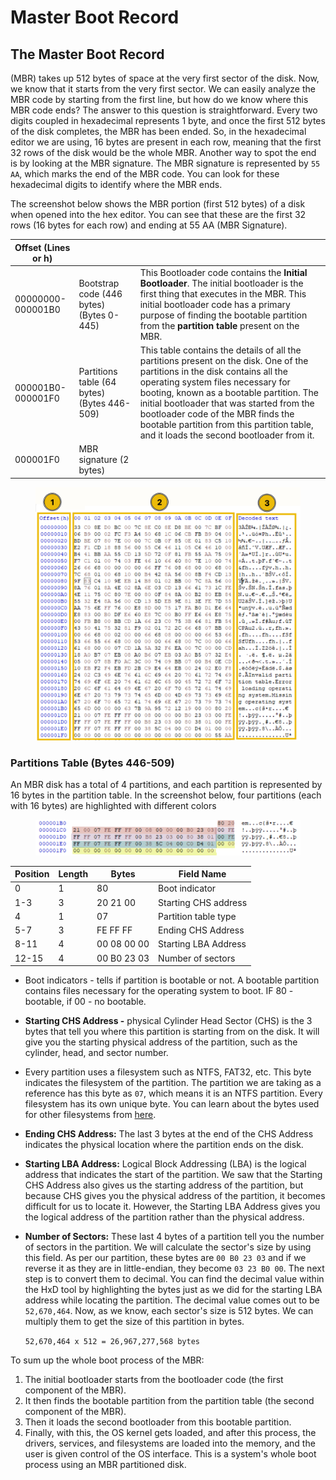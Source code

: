 # Master Boot Record

## The Master Boot Record&#x20;

(MBR) takes up 512 bytes of space at the very first sector of the disk. Now, we know that it starts from the very first sector. We can easily analyze the MBR code by starting from the first line, but how do we know where this MBR code ends? The answer to this question is straightforward. Every two digits coupled in hexadecimal represents 1 byte, and once the first 512 bytes of the disk completes, the MBR has been ended. So, in the hexadecimal editor we are using, 16 bytes are present in each row, meaning that the first 32 rows of the disk would be the whole MBR. Another way to spot the end is by looking at the MBR signature. The MBR signature is represented by `55 AA`, which marks the end of the MBR code. You can look for these hexadecimal digits to identify where the MBR ends.

The screenshot below shows the MBR portion (first 512 bytes) of a disk when opened into the hex editor. You can see that these are the first 32 rows (16 bytes for each row) and ending at 55 AA (MBR Signature).&#x20;



| Offset (Lines or h) |                                            |                                                                                                                                                                                                                                                                                                                                                                                            |
| ------------------- | ------------------------------------------ | ------------------------------------------------------------------------------------------------------------------------------------------------------------------------------------------------------------------------------------------------------------------------------------------------------------------------------------------------------------------------------------------ |
| 00000000-000001B0   | Bootstrap code (446 bytes)(Bytes 0-445)    | This Bootloader code contains the **Initial Bootloader**. The initial bootloader is the first thing that executes in the MBR. This initial bootloader code has a primary purpose of finding the bootable partition from the **partition table** present on the MBR.                                                                                                                        |
| 000001B0-000001F0   | Partitions table (64 bytes)(Bytes 446-509) | This table contains the details of all the partitions present on the disk. One of the partitions in the disk contains all the operating system files necessary for booting, known as a bootable partition. The initial bootloader that was started from the bootloader code of the MBR finds the bootable partition from this partition table, and it loads the second bootloader from it. |
| 000001F0            | MBR signature (2 bytes)                    |                                                                                                                                                                                                                                                                                                                                                                                            |

<figure><img src="../../../../../.gitbook/assets/6645aa8c024f7893371eb7ac-1731928542517.png" alt=""><figcaption></figcaption></figure>

### Partitions Table (Bytes 446-509)

An MBR disk has a total of 4 partitions, and each partition is represented by 16 bytes in the partition table. In the screenshot below, four partitions (each with 16 bytes) are highlighted with different colors

<figure><img src="../../../../../.gitbook/assets/6645aa8c024f7893371eb7ac-1731920146057.png" alt=""><figcaption></figcaption></figure>

| Position | Length | Bytes       | Field Name           |
| -------- | ------ | ----------- | -------------------- |
| 0        | 1      | 80          | Boot indicator       |
| 1-3      | 3      | 20 21 00    | Starting CHS address |
| 4        | 1      | 07          | Partition table type |
| 5-7      | 3      | FE FF FF    | Ending CHS Address   |
| 8-11     | 4      | 00 08 00 00 | Starting LBA Address |
| 12-15    | 4      | 00 B0 23 03 | Number of sectors    |



* Boot indicators - tells if partition is bootable or not. A bootable partition contains files necessary for the operating system to boot. IF 80 - bootable, if 00 - no bootable.
* **Starting CHS Address -** physical Cylinder Head Sector (CHS) is the 3 bytes that tell you where this partition is starting from on the disk. It will give you the starting physical address of the partition, such as the cylinder, head, and sector number.
* Every partition uses a filesystem such as NTFS, FAT32, etc. This byte indicates the filesystem of the partition. The partition we are taking as a reference has this byte as `07`, which means it is an NTFS partition. Every filesystem has its own unique byte. You can learn about the bytes used for other filesystems from [here](https://www.writeblocked.org/resources/MBR_GPT_cheatsheet.pdf).
* **Ending CHS Address:** The last 3 bytes at the end of the CHS Address indicates the physical location where the partition ends on the disk.
* **Starting LBA Address:** Logical Block Addressing (LBA) is the logical address that indicates the start of the partition. We saw that the Starting CHS Address also gives us the starting address of the partition, but because CHS gives you the physical address of the partition, it becomes difficult for us to locate it. However, the Starting LBA Address gives you the logical address of the partition rather than the physical address.
*   **Number of Sectors:** These last 4 bytes of a partition tell you the number of sectors in the partition. We will calculate the sector's size by using this field. As per our partition, these bytes are `00 B0 23 03` and if we reverse it as they are in little-endian, they become `03 23 B0 00`. The next step is to convert them to decimal. You can find the decimal value within the HxD tool by highlighting the bytes just as we did for the starting LBA address while locating the partition. The decimal value comes out to be `52,670,464`. Now, as we know, each sector's size is 512 bytes. We can multiply them to get the size of this partition in bytes.

    `52,670,464 x 512 = 26,967,277,568 bytes`



To sum up the whole boot process of the MBR:

1. The initial bootloader starts from the bootloader code (the first component of the MBR).
2. It then finds the bootable partition from the partition table (the second component of the MBR).
3. Then it loads the second bootloader from this bootable partition.
4. Finally, with this, the OS kernel gets loaded, and after this process, the drivers, services, and filesystems are loaded into the memory, and the user is given control of the OS interface. This is a system's whole boot process using an MBR partitioned disk.





